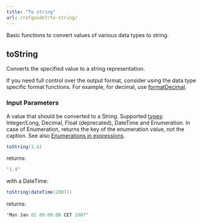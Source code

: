 ```yaml
---
title: "To string"
url: /refguide7/to-string/
---
```



Basic functions to convert values of various data types to string.

## toString

Converts the specified value to a string representation.

If you need full control over the output format, consider using the data type specific format functions. For example, for decimal, use [formatDecimal](/refguide7/parse-and-format-decimal-function-calls/).

### Input Parameters

A value that should be converted to a String. Supported [types](/refguide7/data-types/): Integer/Long, Decimal, Float (deprecated), DateTime and Enumeration. In case of Enumeration, returns the key of the enumeration value, not the caption. See also [Enumerations in expressions](/refguide7/enumerations-in-expressions/).

```java
toString(1.4)
```

returns:

```java
'1.4'
```

with a DateTime:

```java
toString(dateTime(2007))
```

returns:

```java
'Mon Jan 01 00:00:00 CET 2007'
```
